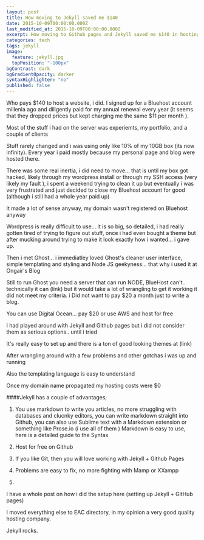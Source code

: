```yaml
---
layout: post
title: How moving to Jekyll saved me $140
date: 2015-10-09T00:00:00.000Z
last_modified_at: 2015-10-09T00:00:00.000Z
excerpt: How moving to Github pages and Jekyll saved me $140 in hosting costs.
categories: tech
tags: jekyll
image: 
  feature: jekyll.jpg
  topPosition: "-100px"
bgContrast: dark
bgGradientOpacity: darker
syntaxHighlighter: "no"
published: false
---
```




Who pays $140 to host a website, i did. I signed up for a Bluehost account millenia ago and diligently paid for my annual renewal every year (it seems that they dropped prices but kept charging me the same $11 per month ).

Most of the stuff i had on the server was experiemts, my portfolio, and a couple of clients

Stuff rarely changed and i was using only like 10% of my 10GB box (its now infinity). Every year i paid mostly because my personal page and blog were hosted there.

There was some real inertia, i did need to move... that is until my box got hacked, likely through my wordpress install or through my SSH access (very likely my fault ), i spent a weekend trying to clean it up but eventually i was very frustrated and just decided to close my Bluehost account for good (although i still had a whole year paid up)

It made a lot of sense anyway, my domain wasn't registered on Bluehost anyway

Wordpress is really difficult to use... it is so big, so detailed, i had really gotten tired of trying to figure out stuff, once i had even bought a theme but after mucking around trying to make it look exactly how i wanted... i gave up.

Then i met Ghost... i immediatley loved Ghost's cleaner user interface, simple templating and styling and Node JS geekyness... that why i used it at Ongair's Blog

Still to run Ghost you need a server that can run NODE, BlueHost can't.. technically it can (link) but it would take a lot of wrangling to get it working it did not meet my criteria. i Did not want to pay $20 a month just to write a blog.

You can use Digital Ocean... pay $20 or use AWS and host for free

I had played around with Jekyll and Github pages but i did not consider them as serious options.. until i tried

It's really easy to set up and there is a ton of good looking themes at (link)

After wrangling around with a few problems and other gotchas i was up and running

Also the templating language is easy to understand

Once my domain name propagated my hosting costs were $0

####Jekyll has a couple of advantages;

1. You use markdown to write you articles, no more struggling with databases and clucnky editors, you can write markdown straight into Github, you can also use Sublime text with a Markdown extension or something like Prose.io (i use all of them ) Markdown is easy to use, here is a detailed guide to the Syntax

2. Host for free on Github

3. If you like Git, then you will love working with Jekyll + Github Pages

4. Problems are easy to fix, no more fighting with Mamp or XXampp

5. 

I have a whole post on how i did the setup here (setting up Jekyll + GitHub pages)

I moved everything else to EAC directory, in my opinion a very good quality hosting company.

Jekyll rocks.
